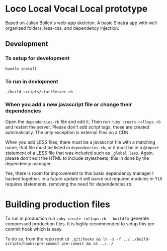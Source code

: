 Loco Local Vocal Local prototype
===============

Based on Julian Boilen's web-app skeleton. A basic Sinatra app with well organized folders, less-css, and dependency injection.

## Development

### To setup for development
`bundle install`

### To run in devlopment
`./build-scripts/startServer.sh`

### When you add a new javascript file or change their dependencies
Open the `dependencies.rb` file and edit it.
Then run `ruby create-rollups.rb` and restart the server.
Please don't add script tags, those are created automatically. The only exception is external files on a CDN.

When you add LESS files, there must be a javascript file with a matching name, that file must be listed in `dependencies.rb`,
or it must be in a `@import` statement of a LESS file that was included such as `_global.less`.
Again, please don't edit the HTML to include stylesheets, this in done by the dependency manager.

Yes, there is room for improvement to this basic dependency manager I hacked together. In a future update it will parse out required modules in YUI requires statements, removing the need for dependencies.rb.

# Building production files
To run in production run `ruby create-rollups.rb --build` to generate compressed production files. It is *highly* recommended to setup this pre-commit hook which is easy. 

To do so, from the repo root
`cd .git/hooks && ln -s -f ../../build-scripts/hooks/pre-commit pre-commit && cd ../../`